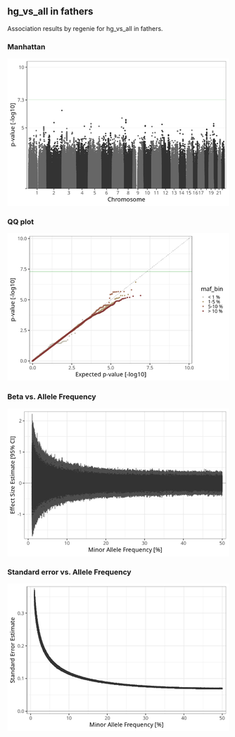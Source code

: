 ## hg_vs_all in fathers
Association results by regenie for hg_vs_all in fathers.
### Manhattan
![](figures/pop_fathers_pheno_hg_vs_all_mh.png)
### QQ plot
![](figures/pop_fathers_pheno_hg_vs_all_qq.png)
### Beta vs. Allele Frequency
![](figures/pop_fathers_pheno_hg_vs_all_beta_af.png)
### Standard error vs. Allele Frequency
![](figures/pop_fathers_pheno_hg_vs_all_se_af.png)
